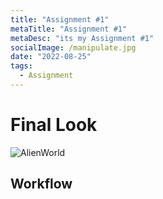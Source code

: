 ```yaml
---
title: "Assignment #1"
metaTitle: "Assignment #1"
metaDesc: "its my Assignment #1"
socialImage: /manipulate.jpg
date: "2022-08-25"
tags:
  - Assignment
---
```


# Final Look

![AlienWorld](https://github.com/KabakaWilliam/wills-blog/blob/main/BlogPics/assignment1/finalRender.tif?raw=true)

## Workflow
